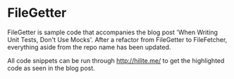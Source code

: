 # FileGetter

FileGetter is sample code that accompanies the blog post 'When Writing Unit Tests, Don't Use Mocks'. After a refactor from FileGetter to FileFetcher, everything aside from the repo name has been updated.

All code snippets can be run through http://hilite.me/ to get the highlighted code as seen in the blog post.